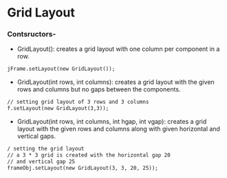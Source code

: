 # Grid Layout

### Contsructors-
+ GridLayout(): creates a grid layout with one column per component in a row.

```html
jFrame.setLayout(new GridLayout());    
```

+  GridLayout(int rows, int columns): creates a grid layout with the given rows and columns but no gaps between the components.

```html
// setting grid layout of 3 rows and 3 columns    
f.setLayout(new GridLayout(3,3));    
```

 + GridLayout(int rows, int columns, int hgap, int vgap): creates a grid layout with the given rows and columns along with given horizontal and vertical gaps.

```html
/ setting the grid layout   
// a 3 * 3 grid is created with the horizontal gap 20   
// and vertical gap 25  
frameObj.setLayout(new GridLayout(3, 3, 20, 25));    
```